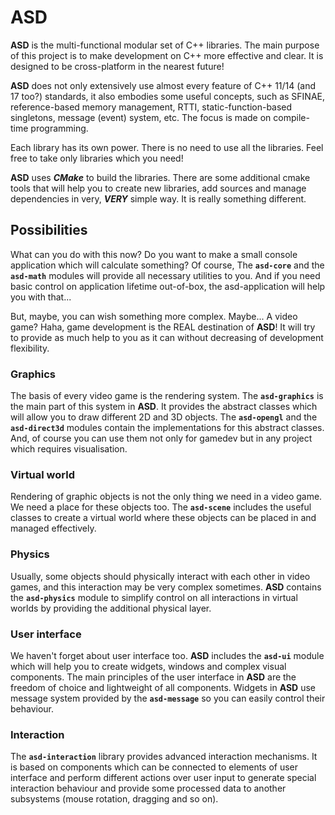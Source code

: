 # ASD
**ASD** is the multi-functional modular set of C++ libraries. The main purpose of this project is to make development on C++ more effective and clear. It is designed to be cross-platform in the nearest future!

**ASD** does not only extensively use almost every feature of C++ 11/14 (and 17 too?) standards, it also embodies some useful concepts, such as SFINAE, reference-based memory management, RTTI, static-function-based singletons, message (event) system, etc. The focus is made on compile-time programming.

Each library has its own power. There is no need to use all the libraries. Feel free to take only libraries which you need!

**ASD** uses __*CMake*__ to build the libraries. There are some additional cmake tools that will help you to create new libraries, add sources and manage dependencies in very, __*VERY*__ simple way. It is really something different.

## Possibilities
What can you do with this now? Do you want to make a small console application which will calculate something? Of course, The **`asd-core`** and the **`asd-math`** modules will provide all necessary utilities to you. And if you need basic control on application lifetime out-of-box, the asd-application will help you with that...

But, maybe, you can wish something more complex. Maybe... A video game? Haha, game development is the REAL destination of **ASD**! It will try to provide as much help to you as it can without decreasing of development flexibility.

### Graphics
The basis of every video game is the rendering system. The **`asd-graphics`** is the main part of this system in **ASD**. It provides the abstract classes which will allow you to draw different 2D and 3D objects. The **`asd-opengl`** and the **`asd-direct3d`** modules contain the implementations for this abstract classes. And, of course you can use them not only for gamedev but in any project which requires visualisation.

### Virtual world
Rendering of graphic objects is not the only thing we need in a video game. We need a place for these objects too. The **`asd-scene`** includes the useful classes to create a virtual world where these objects can be placed in and managed effectively.

### Physics
Usually, some objects should physically interact with each other in video games, and this interaction may be very complex sometimes. **ASD** contains the **`asd-physics`** module to simplify control on all interactions in virtual worlds by providing the additional physical layer.

### User interface
We haven't forget about user interface too. **ASD** includes the **`asd-ui`** module which will help you to create widgets, windows and complex visual components. The main principles of the user interface in **ASD** are the freedom of choice and lightweight of all components. Widgets in **ASD** use message system provided by the **`asd-message`** so you can easily control their behaviour.

### Interaction
The **`asd-interaction`** library provides advanced interaction mechanisms. It is based on components which can be connected to elements of user interface and perform different actions over user input to generate special interaction behaviour and provide some processed data to another subsystems (mouse rotation, dragging and so on).
